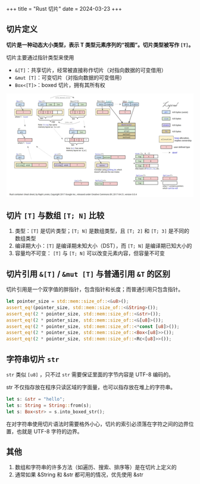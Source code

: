 +++
title = "Rust 切片"
date = 2024-03-23
+++

## 切片定义

**切片是一种动态大小类型，表示 T 类型元素序列的“视图”。切片类型被写作 `[T]`。**

切片主要通过指针类型来使用
- `&[T]`：共享切片，经常被直接称作切片（对指向数据的可变借用）
- `&mut [T]`：可变切片（对指向数据的可变借用）
- `Box<[T]>`：boxed 切片，拥有其所有权

![rust-container-cheat-sheet](rust-container-cheat-sheet.png)

## 切片 `[T]` 与数组 `[T; N]` 比较
1. 类型：`[T]` 是切片类型；`[T; N]` 是数组类型，且 `[T; 2]` 和 `[T; 3]` 是不同的数组类型
2. 编译期大小：`[T]` 是编译期未知大小（DST），而 `[T; N]` 是编译期已知大小的
3. 容量均不可变： `[T]` 与 `[T; N]` 可以改变元素内容，但容量不可变

## 切片引用 `&[T]` / `&mut [T]` 与普通引用 `&T` 的区别
切片引用是一个双字值的胖指针，包含指针和长度；而普通引用只包含指针。
```rust
let pointer_size = std::mem::size_of::<&u8>();
assert_eq!(pointer_size, std::mem::size_of::<&String>());
assert_eq!(2 * pointer_size, std::mem::size_of::<&str>());
assert_eq!(2 * pointer_size, std::mem::size_of::<&[u8]>());
assert_eq!(2 * pointer_size, std::mem::size_of::<*const [u8]>());
assert_eq!(2 * pointer_size, std::mem::size_of::<Box<[u8]>>());
assert_eq!(2 * pointer_size, std::mem::size_of::<Rc<[u8]>>());
```

## 字符串切片 `str`
`str` 类似 `[u8]` ，只不过 `str` 需要保证里面的字节内容是 UTF-8 编码的。

str 不仅指存放在程序只读区域的字面量，也可以指存放在堆上的字符串。
```rust
let s: &str = "hello";
let s: String = String::from(s);
let s: Box<str> = s.into_boxed_str();
```

在对字符串使用切片语法时需要格外小心，切片的索引必须落在字符之间的边界位置，也就是 UTF-8 字符的边界。

## 其他
1. 数组和字符串的许多方法（如遍历、搜索、排序等）是在切片上定义的
2. 通常如果 &String 和 &str 都可用的情况，优先使用 &str
